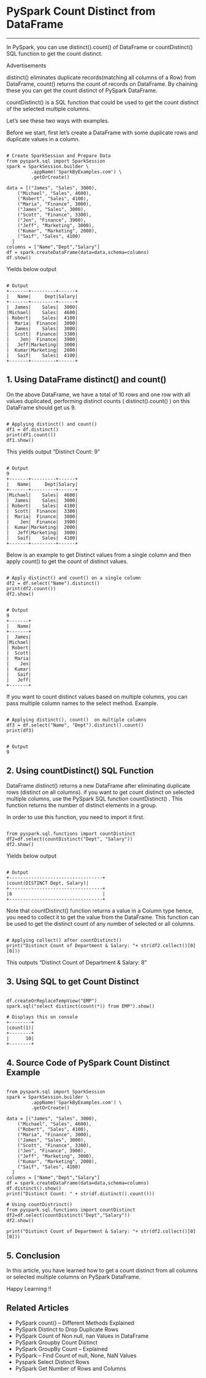 # PySpark Count Distinct from DataFrame

---

In PySpark, you can use distinct().count() of DataFrame or countDistinct() SQL function to get the count distinct.

Advertisements

distinct() eliminates duplicate records(matching all columns of a Row) from DataFrame, count() returns the count of records on DataFrame. By chaining these you can get the count distinct of PySpark DataFrame.

countDistinct() is a SQL function that could be used to get the count distinct of the selected multiple columns.

Let’s see these two ways with examples.

Before we start, first let’s create a DataFrame with some duplicate rows and duplicate values in a column.

```

# Create SparkSession and Prepare Data
from pyspark.sql import SparkSession
spark = SparkSession.builder \
         .appName('SparkByExamples.com') \
         .getOrCreate()

data = [("James", "Sales", 3000),
    ("Michael", "Sales", 4600),
    ("Robert", "Sales", 4100),
    ("Maria", "Finance", 3000),
    ("James", "Sales", 3000),
    ("Scott", "Finance", 3300),
    ("Jen", "Finance", 3900),
    ("Jeff", "Marketing", 3000),
    ("Kumar", "Marketing", 2000),
    ("Saif", "Sales", 4100)
  ]
columns = ["Name","Dept","Salary"]
df = spark.createDataFrame(data=data,schema=columns)
df.show()

```

Yields below output

```

# Output
+-------+---------+------+
|   Name|     Dept|Salary|
+-------+---------+------+
|  James|    Sales|  3000|
|Michael|    Sales|  4600|
| Robert|    Sales|  4100|
|  Maria|  Finance|  3000|
|  James|    Sales|  3000|
|  Scott|  Finance|  3300|
|    Jen|  Finance|  3900|
|   Jeff|Marketing|  3000|
|  Kumar|Marketing|  2000|
|   Saif|    Sales|  4100|
+-------+---------+------+

```

## 1. Using DataFrame distinct() and count()

On the above DataFrame, we have a total of 10 rows and one row with all values duplicated, performing distinct counts ( distinct().count() ) on this DataFrame should get us 9.

```

# Applying distinct() and count()
df1 = df.distinct()
print(df1.count())
df1.show()

```

This yields output “Distinct Count: 9”

```

# Output
9
+-------+---------+------+
|   Name|     Dept|Salary|
+-------+---------+------+
|Michael|    Sales|  4600|
|  James|    Sales|  3000|
| Robert|    Sales|  4100|
|  Scott|  Finance|  3300|
|  Maria|  Finance|  3000|
|    Jen|  Finance|  3900|
|  Kumar|Marketing|  2000|
|   Jeff|Marketing|  3000|
|   Saif|    Sales|  4100|
+-------+---------+------+

```

Below is an example to get Distinct values from a single column and then apply count()  to get the count of distinct values.

```

# Apply distinct() and count() on a single column
df2 = df.select("Name").distinct()
print(df2.count())
df2.show()

```

```

# Output
9
+-------+
|   Name|
+-------+
|  James|
|Michael|
| Robert|
|  Scott|
|  Maria|
|    Jen|
|  Kumar|
|   Saif|
|   Jeff|
+-------+

```

If you want to count distinct values based on multiple columns, you can pass multiple column names to the select method. Example.

```

# Applying distinct(), count()  on multiple columns 
df3 = df.select("Name", "Dept").distinct().count()
print(df3)

```

```

# Output
9

```

## 2. Using countDistinct() SQL Function

DataFrame distinct() returns a new DataFrame after eliminating duplicate rows (distinct on all columns). if you want to get count distinct on selected multiple columns, use the PySpark SQL function countDistinct() . This function returns the number of distinct elements in a group.

In order to use this function, you need to import it first.

```

from pyspark.sql.functions import countDistinct
df2=df.select(countDistinct("Dept", "Salary"))
df2.show()

```

Yields below output

```

# Output
+----------------------------------+
|count(DISTINCT Dept, Salary)|
+----------------------------------+
|8                                 |
+----------------------------------+

```

Note that countDistinct() function returns a value in a Column type hence, you need to collect it to get the value from the DataFrame. This function can be used to get the distinct count of any number of selected or all columns.

```

# Applying collect() after countDistinct()
print("Distinct Count of Department & Salary: "+ str(df2.collect()[0][0]))

```

This outputs “Distinct Count of Department & Salary: 8”

## 3. Using SQL to get Count Distinct

```

df.createOrReplaceTempView("EMP")
spark.sql("select distinct(count(*)) from EMP").show()

# Displays this on console
+--------+
|count(1)|
+--------+
|      10|
+--------+

```

## 4. Source Code of PySpark Count Distinct Example

```

from pyspark.sql import SparkSession
spark = SparkSession.builder \
         .appName('SparkByExamples.com') \
         .getOrCreate()

data = [("James", "Sales", 3000),
    ("Michael", "Sales", 4600),
    ("Robert", "Sales", 4100),
    ("Maria", "Finance", 3000),
    ("James", "Sales", 3000),
    ("Scott", "Finance", 3300),
    ("Jen", "Finance", 3900),
    ("Jeff", "Marketing", 3000),
    ("Kumar", "Marketing", 2000),
    ("Saif", "Sales", 4100)
  ]
columns = ["Name","Dept","Salary"]
df = spark.createDataFrame(data=data,schema=columns)
df.distinct().show()
print("Distinct Count: " + str(df.distinct().count()))

# Using countDistrinct()
from pyspark.sql.functions import countDistinct
df2=df.select(countDistinct("Dept","Salary"))
df2.show()

print("Distinct Count of Department & Salary: "+ str(df2.collect()[0][0]))

```

## 5. Conclusion

In this article, you have learned how to get a count distinct from all columns or selected multiple columns on PySpark DataFrame.

Happy Learning !!

## Related Articles
- PySpark count() – Different Methods Explained
- PySpark Distinct to Drop Duplicate Rows
- PySpark Count of Non null, nan Values in DataFrame
- PySpark Groupby Count Distinct
- PySpark GroupBy Count – Explained
- PySpark – Find Count of null, None, NaN Values
- Pyspark Select Distinct Rows
- PySpark Get Number of Rows and Columns

